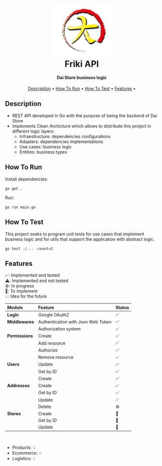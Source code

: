 <h1 align="center">
  <br>
  <img src="./logo-daistore.png" alt="dai-store" width="200">
  <br>
  Friki API
  <br>
</h1>

<h4 align="center">Dai Store business logic</h4>

<p align="center">
  <a href="#description">Description</a> •  
  <a href="#how-to-run">How To Run</a> •  
  <a href="#how-to-test">How To Test</a> •  
  <a href="#features">Features</a> •  
</p>

## Description

- REST API developed in Go with the purpose of being the backend of Dai Store
- Implements Clean Archicture which allows to distribute this project in different logic layers:
  - Infraestructure: dependencies configurations
  - Adapters: dependencies implementations
  - Use cases: business logic
  - Entities: business types

## How To Run

Install dependencies:

```
go get .
```

Run:

```
go run main.go
```

## How To Test

This project seeks to program unit tests for use cases that implement business logic and for utils that support the application with abstract logic.

```
go test ./... -count=1
```

## Features 

✅: Implemented and tested <br/>
⚠️: Implemented and not tested <br/>
⚙️: In progress <br/>
📅: To implement <br/>
💡: Idea for the future <br/>


|Module|Feature|Status|
|:----|:----|:----|
|**Login**|Google OAuth2| ✅|
|**Middlewares**|Authentication with Json Web Token|✅|
||Authorization system|✅|
|**Permissions**|Create|✅|
||Add resource|✅|
||Authorize|✅|
||Remove resource|✅|
|**Users**|Update|✅|
||Get by ID|✅|
||Create|✅|
|**Addresses**|Create|✅|
||Get by ID|✅|
||Update|✅|
||Delete|⚙️|
|**Stores**|Create|📅|
||Get by ID|📅|
||Update|📅|

<br/>

- Products: 💡
- Ecommerce: 💡
- Logistics: 💡





    
    



